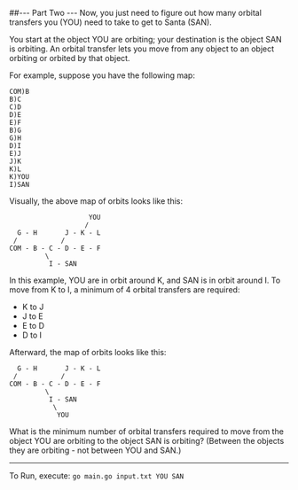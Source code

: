 ##--- Part Two ---
Now, you just need to figure out how many orbital transfers you (YOU) need to take to get to Santa (SAN).

You start at the object YOU are orbiting; your destination is the object SAN is orbiting. An orbital transfer lets you 
move from any object to an object orbiting or orbited by that object.

For example, suppose you have the following map:
```
COM)B
B)C
C)D
D)E
E)F
B)G
G)H
D)I
E)J
J)K
K)L
K)YOU
I)SAN
```
Visually, the above map of orbits looks like this:
```
                    YOU
                   /
  G - H       J - K - L
 /           /
COM - B - C - D - E - F
         \
          I - SAN
```
In this example, YOU are in orbit around K, and SAN is in orbit around I. To move from K to I, a minimum of 4 orbital 
transfers are required:

- K to J
- J to E
- E to D
- D to I

Afterward, the map of orbits looks like this:
```
  G - H       J - K - L
 /           /
COM - B - C - D - E - F
         \
          I - SAN
           \
            YOU
```
What is the minimum number of orbital transfers required to move from the object YOU are orbiting to the object SAN is 
orbiting? (Between the objects they are orbiting - not between YOU and SAN.)



---

To Run, execute: `go main.go input.txt YOU SAN`